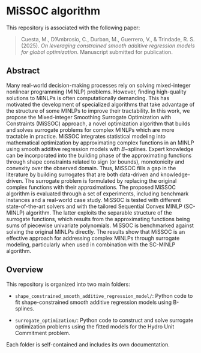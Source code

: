 # MiSSOC algorithm

This repository is associated with the following paper:

> Cuesta, M., D’Ambrosio, C., Durban, M., Guerrero, V., & Trindade, R. S. (2025).  *On leveraging constrained smooth additive regression models for global optimization*. Manuscript submitted for publication.

## Abstract

Many real-world decision-making processes rely on solving mixed-integer nonlinear 
programming (MINLP) problems. However,  finding high-quality solutions to MINLPs 
is often computationally demanding.  This has motivated the development of 
specialized algorithms that take advantage of the structure of some MINLPs to 
improve their tractability. In this work, we propose the  Mixed-integer Smoothing
Surrogate Optimization with Constraints (MiSSOC) approach, a novel optimization 
algorithm that builds and solves surrogate problems for complex MINLPs which are 
more tractable in practice. MiSSOC integrates statistical modeling into mathematical
optimization by approximating complex functions in an MINLP using smooth additive 
regression models with $B-$splines.  Expert knowledge can be incorporated into the
building phase of the approximating functions through shape constraints related to
sign (or bounds), monotonicity and convexity over the observed domain. Thus, MiSSOC 
fills a gap in the literature by building surrogates that are both data-driven and
knowledge-driven. The surrogate problem is formulated by replacing the original
complex functions with their approximations. The proposed MiSSOC algorithm is 
evaluated through a set of experiments, including benchmark instances and a 
real-world case study. MiSSOC is tested with different state-of-the-art solvers 
and with the tailored Sequential Convex MINLP (SC-MINLP) algorithm. The latter 
exploits the separable structure of the  surrogate functions, which results 
from the approximating functions being sums of piecewise univariate polynomials. 
MiSSOC is benchmarked against solving the original MINLPs directly. The results 
show that MiSSOC is an effective approach for addressing complex MINLPs through 
surrogate modeling, particularly when used in combination with the SC-MINLP algorithm.

## Overview

This repository is organized into two main folders:

- `shape_constrained_smooth_additive_regression_model/`: Python code to fit shape-constrained smooth additive regression models using B-splines.
  
- `surrogate_optimization/`: Python code to construct and solve surrogate optimization problems using the fitted models for the Hydro Unit Commitment problem.

Each folder is self-contained and includes its own documentation.
